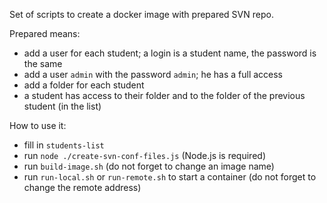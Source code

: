Set of scripts to create a docker image with prepared SVN repo.

Prepared means:
- add a user for each student; a login is a student name, the password is the same
- add a user `admin` with the password `admin`; he has a full access
- add a folder for each student
- a student has access to their folder and to the folder of the previous student (in the list)

How to use it:
- fill in `students-list`
- run `node ./create-svn-conf-files.js` (Node.js is required)
- run `build-image.sh` (do not forget to change an image name)
- run `run-local.sh` or `run-remote.sh` to start a container (do not forget to change the remote address)
